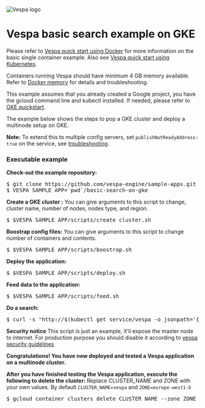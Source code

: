 <!-- Copyright Yahoo. Licensed under the terms of the Apache 2.0 license. See LICENSE in the project root. -->

![Vespa logo](https://vespa.ai/assets/vespa-logo-color.png)

# Vespa basic search example on GKE

Please refer to
[Vespa quick start using Docker](https://docs.vespa.ai/en/vespa-quick-start.html)
for more information on the basic single container example.
Also see [Vespa quick start using Kubernetes](https://docs.vespa.ai/en/vespa-quick-start-kubernetes.html).

Containers running Vespa should have minimum 4 GB memory available.
Refer to [Docker memory](https://docs.vespa.ai/en/operations/docker-containers.html#memory)
for details and troubleshooting.

This example assumes that you already created a Google project, you have the gcloud command line and kubectl installed.
If needed, please refer to [GKE quickstart](https://cloud.google.com/kubernetes-engine/docs/quickstart).

The example below shows the steps to pop a GKE cluster and deploy a multinode setup on GKE.

**Note:** To extend this to multiple config servers, set `publishNotReadyAddress: true` on the service,
see [troubleshooting](/operations/README.md#troubleshooting).


### Executable example
**Check-out the example repository:**
<pre data-test="exec">
$ git clone https://github.com/vespa-engine/sample-apps.git
$ VESPA_SAMPLE_APP=`pwd`/basic-search-on-gke
</pre>

**Create a GKE cluster :**
You can give arguments to this script to change, cluster name, number of nodes, nodes type, and region.
<pre data-test="exec">
$ $VESPA_SAMPLE_APP/scripts/create_cluster.sh
</pre>

**Boostrap config files:**
You can give arguments to this script to change number of containers and contents.
<pre data-test="exec">
$ $VESPA_SAMPLE_APP/scripts/boostrap.sh
</pre>

**Deploy the application:**
<pre data-test="exec">
$ $VESPA_SAMPLE_APP/scripts/deploy.sh
</pre>

**Feed data to the application:**
<pre data-test="exec">
$ $VESPA_SAMPLE_APP/scripts/feed.sh
</pre>
**Do a search:**
<pre data-test="exec">
$ curl -s "http://$(kubectl get service/vespa -o jsonpath='{.status.loadBalancer.ingress[*].ip}'):$(kubectl get service/vespa -o jsonpath='{.spec.ports[?(@.name=="container")].port}')/search/?query=michael" | python -m json.tool
</pre>

**Security notice**
This script is just an example, it'll expose the master node to internet.
For production purpose you should disable it according to
[vespa security guidelines](https://docs.vespa.ai/en/securing-your-vespa-installation.html)

**Congratulations! You have now deployed and tested a Vespa application on a multinode cluster.**

**After you have finished testing the Vespa application, execute the following to delete the cluster:**
Replace CLUSTER_NAME and ZONE with your own values. By default `CLUSTER_NAME=vespa` and `ZONE=europe-west1-b`
<pre data-test="after">
$ gcloud container clusters delete CLUSTER_NAME --zone ZONE
</pre>
